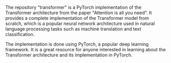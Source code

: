 The repository "transformer" is a PyTorch implementation of the Transformer architecture from the paper "Attention is all you need". 
It provides a complete implementation of the Transformer model from scratch, which is a popular neural network architecture used in natural language processing tasks such as machine translation and text classification. 

The implementation is done using PyTorch, a popular deep learning framework.
It is a great resource for anyone interested in learning about the Transformer architecture and its implementation in PyTorch.
